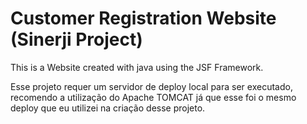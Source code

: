 # Customer Registration Website (Sinerji Project)

This is a Website created with java using the JSF Framework.

Esse projeto requer um servidor de deploy local para ser executado, recomendo a utilização do Apache TOMCAT já que esse foi o mesmo deploy que eu utilizei na criação desse projeto.